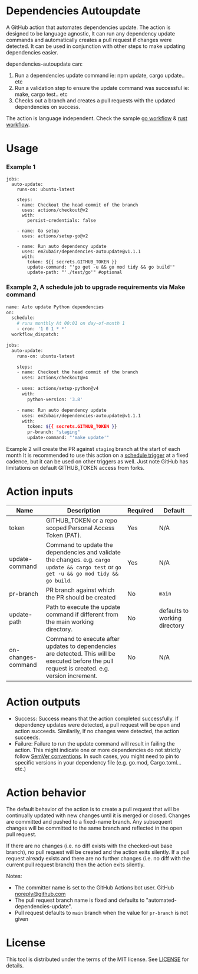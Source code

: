 # Dependencies Autoupdate
A GitHub action that automates dependencies update. The action is designed to be language agnostic, It can run any dependency update commands and automatically creates a pull request if changes were detected. It can be used in conjunction with other steps to make updating dependencies easier.

dependencies-autoupdate can:
1. Run a dependencies update command ie: npm update, cargo update.. etc
2. Run a validation step to ensure the update command was successful ie: make, cargo test.. etc
3. Checks out a branch and creates a pull requests with the updated dependencies on success.

The action is language independent. Check the sample [go workflow](https://github.com/romoh/dependencies-autoupdate/blob/main/.github/workflows/autoupdate-dependencies-go.yml) & [rust workflow](https://github.com/romoh/dependencies-autoupdate/blob/main/.github/workflows/autoupdate-dependencies-rust.yml).

# Usage
### Example 1
```
jobs:
  auto-update:
    runs-on: ubuntu-latest

    steps:
    - name: Checkout the head commit of the branch
      uses: actions/checkout@v2
      with:
        persist-credentials: false
                  
    - name: Go setup
      uses: actions/setup-go@v2
             
    - name: Run auto dependency update 
      uses: emZubair/dependencies-autoupdate@v1.1.1
      with: 
        token: ${{ secrets.GITHUB_TOKEN }}
        update-command: "'go get -u && go mod tidy && go build'"
        update-path: "'./test/go'" #optional
```

### Example 2, A schedule job to upgrade requirements via Make command
```bash
name: Auto update Python dependencies
on:
  schedule:
    # runs monthly At 00:01 on day-of-month 1
    - cron: '1 0 1 * *'
  workflow_dispatch:

jobs:
  auto-update:
    runs-on: ubuntu-latest

    steps:
    - name: Checkout the head commit of the branch
      uses: actions/checkout@v4

    - uses: actions/setup-python@v4
      with:
        python-version: '3.8'

    - name: Run auto dependency update
      uses: emZubair/dependencies-autoupdate@v1.1.1
      with:
        token: ${{ secrets.GITHUB_TOKEN }}
        pr-branch: "staging"
        update-command: "'make update'"

```

Example 2 will create the PR against `staging` branch at the start of each month
It is recommended to use this action on a [schedule trigger](https://docs.github.com/en/actions/reference/workflow-syntax-for-github-actions#onschedule) at a fixed cadence, but it can be used on other triggers as well. Just note GitHub has limitations on default GITHUB_TOKEN access from forks.

# Action inputs

Name |	Description	| Required | Default
--| --| --| --|
token |	GITHUB_TOKEN or a repo scoped Personal Access Token (PAT). | Yes | N/A
update-command | Command to update the dependencies and validate the changes. e.g. `cargo update && cargo test` or `go get -u && go mod tidy && go build`. | Yes | N/A
pr-branch | PR branch against which the PR should be created  | No | `main`
update-path | Path to execute the update command if different from the main working directory. | No | defaults to working directory
on-changes-command | Command to execute after updates to dependencies are detected. This will be executed before the pull request is created. e.g. version increment. | No | N/A

# Action outputs
- Success: Success means that the action completed successfully. If dependency updates were detected, a pull request will be open and action succeeds. Similarily, If no changes were detected, the action succeeds.
- Failure: Failure to run the update command will result in failing the action. This might indicate one or more dependencies do not strictly follow [SemVer conventions](https://semver.org/). In such cases, you might need to pin to specific versions in your dependency file (e.g. go.mod, Cargo.toml... etc.)

# Action behavior
The default behavior of the action is to create a pull request that will be continually updated with new changes until it is merged or closed. Changes are committed and pushed to a fixed-name branch. Any subsequent changes will be committed to the same branch and reflected in the open pull request.

If there are no changes (i.e. no diff exists with the checked-out base branch), no pull request will be created and the action exits silently.
If a pull request already exists and there are no further changes (i.e. no diff with the current pull request branch) then the action exits silently.

Notes:
* The committer name is set to the GitHub Actions bot user. GitHub <noreply@github.com>
* The pull request branch name is fixed and defaults to "automated-dependencies-update".
* Pull request defaults	to `main` branch when the value for `pr-branch` is not given 

# License
This tool is distributed under the terms of the MIT license. See [LICENSE](https://github.com/romoh/dependencies-autoupdate/blob/main/LICENSE) for details.
